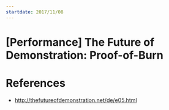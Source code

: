 ```yaml
---
startdate: 2017/11/08
---
```

# [Performance] The Future of Demonstration: Proof-of-Burn

# References
* http://thefutureofdemonstration.net/de/e05.html
